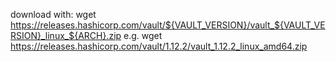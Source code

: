download with: wget https://releases.hashicorp.com/vault/${VAULT_VERSION}/vault_${VAULT_VERSION}_linux_${ARCH}.zip
e.g. wget https://releases.hashicorp.com/vault/1.12.2/vault_1.12.2_linux_amd64.zip
